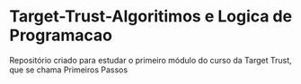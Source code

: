 # Target-Trust-Algoritimos e Logica de Programacao
 Repositório criado para estudar o primeiro módulo do curso da Target Trust, que se chama Primeiros Passos
